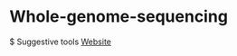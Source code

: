 # Whole-genome-sequencing

$ Suggestive tools [Website](https://long-read-tools.org/tools.html?sort=Name&cat=&tec=#anchorN) 
